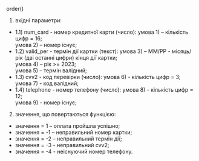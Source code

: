 order()
1) вхідні параметри:<br>
+ 1.1) num_card - номер кредитної карти (число):
умова 1) – кількість цифр = 16;<br>
умова 2) – номер існує;<br>
+ 1.2) valid_per - термін дії картки (текст):
умова 3) – ММ/РР - місяць/рік (дві останні цифри) кінця дії картки;<br>
умова 4) – рік >= 2023;<br>
умова 5) – термін валідний;<br>
+ 1.3) cvv2 - код перевірки (число):
умова 6) - кількість цифр = 3;<br>
умова 7) - код валідний;<br>
+ 1.4) telephone - номер телефону (число):
умова 8) - кількість цифр = 12;<br>
умова 9) - номер існує;<br>
2) значення, що повертаються функцією:
+ значення = 1 – оплата пройшла успішно;
+ значення = -1 – неправильний номер картки;
+ значення = -2 – неправильний термін дії;
+ значення = -3 - неправильний cvv2;
+ значення = -4 - неіснуючий номер телефону.
